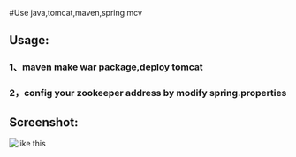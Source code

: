 #Use java,tomcat,maven,spring mcv

## Usage:
### 1、maven make war package,deploy tomcat
### 2，config your zookeeper address by modify spring.properties

## Screenshot:
![like this](https://github.com/gpengtao/zookeeper-browser/blob/master/screen.png "")

